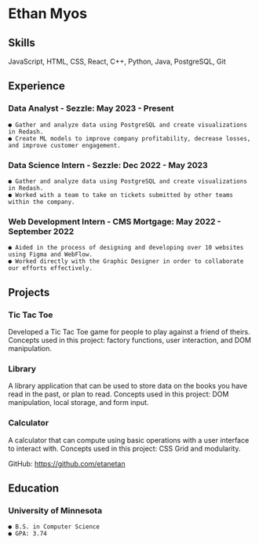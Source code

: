 # Ethan Myos

## Skills

JavaScript, HTML, CSS, React, C++, Python, Java, PostgreSQL, Git

## Experience

### Data Analyst - Sezzle: May 2023 - Present

```
● Gather and analyze data using PostgreSQL and create visualizations in Redash.
● Create ML models to improve company profitability, decrease losses, and improve customer engagement.
```

### Data Science Intern - Sezzle: Dec 2022 - May 2023

```
● Gather and analyze data using PostgreSQL and create visualizations in Redash.
● Worked with a team to take on tickets submitted by other teams within the company.
```
### Web Development Intern - CMS Mortgage: May 2022 - September 2022

```
● Aided in the process of designing and developing over 10 websites using Figma and WebFlow.
● Worked directly with the Graphic Designer in order to collaborate our efforts effectively.
```

## Projects

### Tic Tac Toe

Developed a Tic Tac Toe game for people to play against a friend of theirs.
Concepts used in this project: factory functions, user interaction, and DOM manipulation.

### Library

A library application that can be used to store data on the books you have read in the past, or plan to read.
Concepts used in this project: DOM manipulation, local storage, and form input.

### Calculator

A calculator that can compute using basic operations with a user interface to interact with.
Concepts used in this project: CSS Grid and modularity.

GitHub: https://github.com/etanetan

## Education

### University of Minnesota

```
● B.S. in Computer Science
● GPA: 3.74
```
